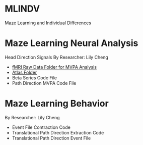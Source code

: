 # MLINDV
Maze Learning and Individual Differences

# Maze Learning Neural Analysis 
Head Direction Signals By Researcher: Lily Cheng
* [fMRI Raw Data Folder for MVPA Analysis](https://github.com/sumneets/MLINDV/blob/main/Neural_Analysis/fMRI)
* [Atlas Folder](https://github.com/sumneets/MLINDV/blob/main/Neural_Analysis/Atlas)
* Beta Series Code File
* Path Direction MVPA Code File

# Maze Learning Behavior
By Researcher: Lily Cheng
* Event File Contraction Code
* Translational Path Direction Extraction Code
* Translational Path Direction Event File 
